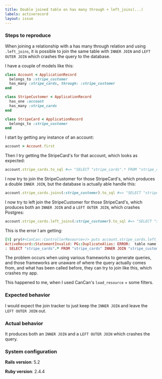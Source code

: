```yaml
---
title: Double joined table on has many through + left_joins(...)
labels: activerecord
layout: issue
---
```


### Steps to reproduce

When joining a relationship with a has many through relation and using `.left_joins`, it is possible to join the same table with `INNER JOIN` and `LEFT OUTER JOIN` which crashes the query to the database.

I have a couple of models like this:

```ruby
class Account < ApplicationRecord
  belongs_to :stripe_customer
  has_many :stripe_cards, through: :stripe_customer
end
```

```ruby
class StripeCustomer < ApplicationRecord
  has_one :account
  has_many :stripe_cards
end
```

```ruby
class StripeCard < ApplicationRecord
  belongs_to :stripe_customer
end
```

I start by getting any instance of an account:
```ruby
account = Account.first
```

Then I try getting the StripeCard's for that account, which looks as expected:
```ruby
account.stripe_cards.to_sql #=> "SELECT "stripe_cards".* FROM "stripe_cards" INNER JOIN "stripe_customers" ON "stripe_cards"."stripe_customer_id" = "stripe_customers"."id" WHERE "stripe_customers"."id" = '1'"
```

I now try to join the StripeCustomer for those StripeCard's, which produces a double `INNER JOIN`, but the database is actually able handle this:
```ruby
account.stripe_cards.joins(:stripe_customer).to_sql #=> "SELECT "stripe_cards".* FROM "stripe_cards" INNER JOIN "stripe_customers" "stripe_customers_stripe_cards" ON "stripe_customers_stripe_cards"."id" = "stripe_cards"."stripe_customer_id" INNER JOIN "stripe_customers" ON "stripe_cards"."stripe_customer_id" = "stripe_customers"."id" WHERE "stripe_customers"."id" = '1'"
```

I now try to left join the StripeCustomer for those StripeCard's, which produces both an `INNER JOIN` and a `LEFT OUTER JOIN`, which crashes Postgres:
```ruby
account.stripe_cards.left_joins(:stripe_customer).to_sql #=> "SELECT "stripe_cards".* FROM "stripe_cards" INNER JOIN "stripe_customers" ON "stripe_cards"."stripe_customer_id" = "stripe_customers"."id" LEFT OUTER JOIN "stripe_customers" ON "stripe_customers"."id" = "stripe_cards"."stripe_customer_id" WHERE "stripe_customers"."id" = '1'"
```

This is the error I am getting: 
```ruby
[9] pry(#<CanCan::ControllerResource>)> puts account.stripe_cards.left_joins(:stripe_customer).to_a
ActiveRecord::StatementInvalid: PG::DuplicateAlias: ERROR:  table name "stripe_customers" specified more than once
: SELECT "stripe_cards".* FROM "stripe_cards" INNER JOIN "stripe_customers" ON "stripe_cards"."stripe_customer_id" = "stripe_customers"."id" LEFT OUTER JOIN "stripe_customers" ON "stripe_customers"."id" = "stripe_cards"."stripe_customer_id" WHERE "stripe_customers"."id" = $1
```

The problem occurs when using various frameworks to generate queries, and those frameworks are unaware of where the query actually comes from, and what has been called before, they can try to join like this, which crashes my app.

This happened to me, when I used CanCan's `load_resource` + some filters.

### Expected behavior
I would expect the join tracker to just keep the `INNER JOIN` and leave the `LEFT OUTER JOIN` out.

### Actual behavior
It produces both an `INNER JOIN` and a `LEFT OUTER JOIN` which crashes the query.

### System configuration
**Rails version**: 5.2

**Ruby version**: 2.4.4

